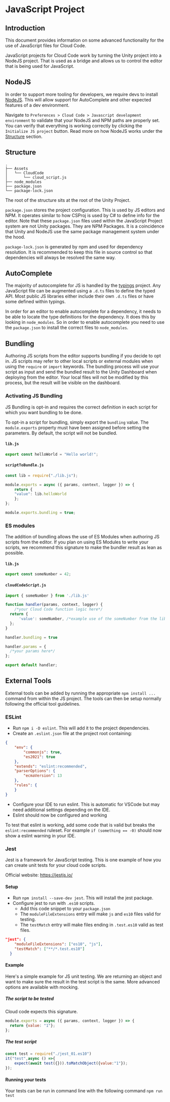 # JavaScript Project

## Introduction

This document provides information on some advanced functionality for the use of JavaScript files for Cloud Code.

JavaScript projects for Cloud Code work by turning the Unity project into a NodeJS project. That is used as a bridge and allows us to control the editor that is being used for JavaScript.

## NodeJS

In order to support more tooling for developers, we require devs to install [NodeJS](https://nodejs.org/en/). This will allow support for AutoComplete and other expected features of a dev environment.

Navigate to `Preferences > Cloud Code > Javascript development environment` to validate that your NodeJS and NPM paths are properly set. You can verify that everything is working correctly by clicking the `Initialize JS project` button. Read more on how NodeJS works under the [Structure](#structure) section.

## Structure

```treeview
.
├── Assets
│   └── CloudCode
│       └── cloud_script.js
├── node_modules
├── package.json
└── package-lock.json
```

The root of the structure sits at the root of the Unity Project.

`package.json` stores the project configuration. This is used by JS editors and NPM. It operates similar to how CSProj is used by C# to define info for the editor. Note that these `package.json` files used within the JavaScript Project system are not Unity packages. They are NPM Packages. It is a coincidence that Unity and NodeJS use the same package management system under the hood.

`package-lock.json` is generated by npm and used for dependency resolution. It is recommended to keep this file in source control so that dependencies will always be resolved the same way.

## AutoComplete

The majority of autocomplete for JS is handled by the [typings](https://github.com/typings/registry) project. Any JavaScript file can be augmented using a `.d.ts` files to define the typed API. Most public JS libraries either include their own `.d.ts` files or have some defined within typings.

In order for an editor to enable autocomplete for a dependency, it needs to be able to locate the type definitions for the dependency. It does this by looking in `node_modules`. So in order to enable autocomplete you need to use the `package.json` to install the correct files to `node_modules`.

## Bundling

Authoring JS scripts from the editor supports bundling if you decide to opt in. JS scripts may refer to other local scripts or external modules when using the `require` or `import` keywords.
The bundling process will use your script as input and send the bundled result to the Unity Dashboard when deploying from the editor.
Your local files will not be modified by this process, but the result will be visible on the dashboard.

### Activating JS Bundling

JS Bundling is opt-in and requires the correct definition in each script for which you want bundling to be done.

To opt-in a script for bundling, simply export the `bundling` value.
The `module.exports` property must have been assigned before setting the parameters.
By default, the script will not be bundled.

#### **`lib.js`**

```js
export const helloWorld = "Hello world!";
```

#### **`scriptToBundle.js`**

```js
const lib = require("./lib.js");

module.exports = async ({ params, context, logger }) => {
    return {
    "value": lib.helloWorld
    };
};

module.exports.bundling = true;
```

### ES modules

The addition of bundling allows the use of ES Modules when authoring JS scripts from the editor.
If you plan on using ES Modules to write your scripts, we recommend this signature to make the bundler result as lean as possible.

#### **`lib.js`**

```js
export const someNumber = 42;
```

#### **`cloudCodeScript.js`**

```js
import { someNumber } from './lib.js'

function handler(params, context, logger) {
    /*your Cloud Code function logic here*/
  return {
      'value': someNumber, /*example use of the someNumber from the lib.js script*/
  };
}

handler.bundling = true

handler.params = {
  /*your params here*/
};

export default handler;
```

## External Tools

External tools can be added by running the appropriate `npm install ...` command from within the JS project. The tools can then be setup normally following the official tool guidelines.

### ESLint

- Run `npm i -D eslint`. This will add it to the project dependencies.
- Create an `.eslint.json` file at the project root containing:

```json
{
    "env": {
        "commonjs": true,
        "es2021": true
    },
    "extends": "eslint:recommended",
    "parserOptions": {
        "ecmaVersion": 13
    },
    "rules": {
    }
}
```

- Configure your IDE to run eslint. This is automatic for VSCode but may need additional settings depending on the IDE.
- Eslint should now be configured and working

To test that eslint is working, add some code that is valid but breaks the `eslint:recommended` ruleset. For example `if (something == -0)` should now show a eslint warning in your IDE.

### Jest

Jest is a framework for JavaScript testing. This is one example of how you can create unit tests for your cloud code scripts.

Official website: <https://jestjs.io/>

#### Setup

- Run `npm install --save-dev jest`. This will install the jest package.
- Configure jest to run with `.es10` scripts.
  - Add this code snippet to your `package.json`
  - The `moduleFileExtensions` entry will make `js` and `es10` files valid for testing.
  - The `testMatch` entry will make files ending in `.test.es10` valid as test files.
  
```json
"jest": {
    "moduleFileExtensions": ["es10", "js"],
    "testMatch": ["**/*.test.es10"]
  }
```

#### Example

Here's a simple example for JS unit testing. We are returning an object and want to make sure the result in the test script is the same. More advanced options are available with mocking.

##### The script to be tested

Cloud code expects this signature.

```js
module.exports = async ({ params, context, logger }) => {
  return {value: "1"};
};
```

##### The test script

```js
const test = require("./jest_01.es10")
it("test",async () =>{
    expect(await test({})).toMatchObject({value:"1"});
});
```

#### Running your tests

Your tests can be run in command line with the following command `npm run test`
